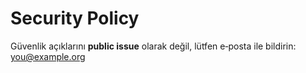 # Security Policy

Güvenlik açıklarını **public issue** olarak değil, lütfen e‑posta ile bildirin: you@example.org
